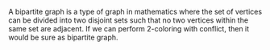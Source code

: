 A bipartite graph is a type of graph in mathematics where the set of vertices can be divided into two disjoint sets such that no two vertices within the same set are adjacent. If we can perform 2-coloring with conflict, then it would be sure as bipartite graph.